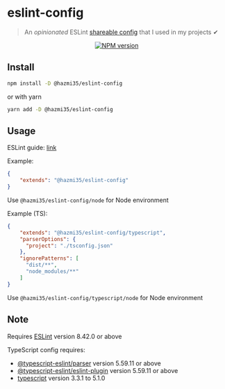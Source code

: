 # eslint-config
> An *opinionated* ESLint [shareable config](http://eslint.org/docs/developer-guide/shareable-configs.html) that I used in my projects ✔

<div align="center">
<a href="https://www.npmjs.com/package/@hazmi35/eslint-config"><img src="https://img.shields.io/npm/v/@hazmi35/eslint-config?maxAge=3600" alt="NPM version" ><a/>
</div>

## Install

```bash
npm install -D @hazmi35/eslint-config
```
or with yarn
```bash
yarn add -D @hazmi35/eslint-config
```

## Usage

ESLint guide: [link](https://eslint.org/docs/user-guide/configuring#using-a-shareable-configuration-package)

Example:
```json
{
	"extends": "@hazmi35/eslint-config"
}
```
Use `@hazmi35/eslint-config/node` for Node environment


Example (TS):
```json
{
    "extends": "@hazmi35/eslint-config/typescript",
    "parserOptions": {
      "project": "./tsconfig.json"
    },
    "ignorePatterns": [
      "dist/**",
      "node_modules/**"
    ]
}
```
Use `@hazmi35/eslint-config/typescript/node` for Node environment

## Note

Requires [ESLint](https://npmjs.com/package/eslint) version 8.42.0 or above

TypeScript config requires:
 * [@typescript-eslint/parser](https://npmjs.com/package/@typescript-eslint/parser) version 5.59.11 or above
 * [@typescript-eslint/eslint-plugin](https://npmjs.com/package/@typescript-eslint/eslint-plugin) version 5.59.11 or above
 * [typescript](https://npmjs.com/package/typescript) version 3.3.1 to 5.1.0
